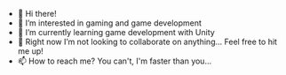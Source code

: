 - 👋 Hi there!
- 👀 I’m interested in gaming and game development
- 🌱 I’m currently learning game development with Unity
- 💞️ Right now I’m not looking to collaborate on anything... Feel free to hit me up!
- 📫 How to reach me? You can't, I'm faster than you...

<!---
FrostCrystals/FrostCrystals is a ✨ special ✨ repository because its `README.md` (this file) appears on your GitHub profile.
You can click the Preview link to take a look at your changes.
--->
